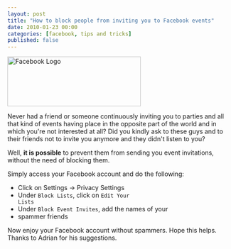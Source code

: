 ```yaml
--- 
layout: post
title: "How to block people from inviting you to Facebook events"
date: 2010-01-23 00:00
categories: [facebook, tips and tricks]
published: false
---
```

<a href="www.facebook.com">
<img class="aligncenter size-medium wp-image-256" title="Facebook Logo" src="http://aloiroberto.files.wordpress.com/2010/01/facebook.jpg?w=300" alt="Facebook Logo" width="300" height="112" /></a>

Never had a friend or someone continuously inviting you to parties and
all that kind of events having place in the opposite part of the world
and in which you're not interested at all? Did you kindly ask to these
guys and to their friends not to invite you anymore and they didn't
listen to you?

Well, <strong>it is possible</strong> to prevent them from sending you
event invitations, without the need of blocking them.

Simply access your Facebook account and do the following:

* Click on Settings -&gt; Privacy Settings
* Under <code>Block Lists</code>, click on <code>Edit Your Lists</code>
* Under <code>Block Event Invites</code>, add the names of your
* spammer friends

Now enjoy your Facebook account without spammers. Hope this
helps. Thanks to Adrian for his suggestions.

